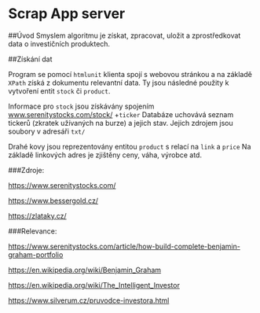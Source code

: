 # Scrap App server

##Úvod
Smyslem algoritmu je získat, zpracovat, uložit a zprostředkovat data o investičních produktech.





##Získání dat

Program se pomocí `htmlunit` klienta spojí s webovou stránkou a na základě `XPath` získá z dokumentu relevantní data. 
Ty jsou následné použity k vytvoření entit `stock` či `product`.

Informace pro `stock` jsou získávány spojením www.serenitystocks.com/stock/ +`ticker`
Databáze uchovává seznam tickerů (zkratek užívaných na burze) a jejich stav. 
Jejich zdrojem jsou soubory v adresáři `txt/`

Drahé kovy jsou reprezentovány entitou `product` s relací na `link` a `price` Na základě linkových adres je zjištěny ceny, váha, výrobce atd.


###Zdroje:

https://www.serenitystocks.com/

https://www.bessergold.cz/

https://zlataky.cz/

###Relevance:

https://www.serenitystocks.com/article/how-build-complete-benjamin-graham-portfolio


https://en.wikipedia.org/wiki/Benjamin_Graham

https://en.wikipedia.org/wiki/The_Intelligent_Investor

https://www.silverum.cz/pruvodce-investora.html
